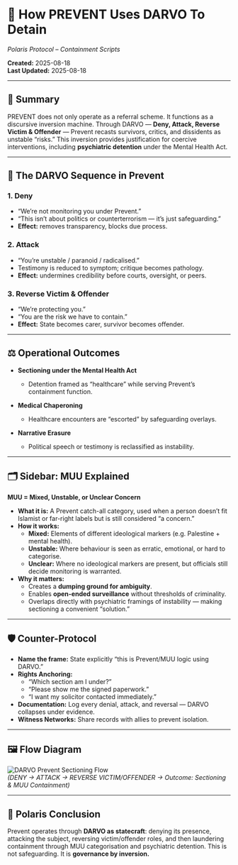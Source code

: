# 🧨 How PREVENT Uses DARVO To Detain  
*Polaris Protocol – Containment Scripts*  

**Created:** 2025-08-18  
**Last Updated:** 2025-08-18  

---

## 📌 Summary  
PREVENT does not only operate as a referral scheme. It functions as a discursive inversion machine. Through DARVO — **Deny, Attack, Reverse Victim & Offender** — Prevent recasts survivors, critics, and dissidents as unstable “risks.” This inversion provides justification for coercive interventions, including **psychiatric detention** under the Mental Health Act.  

---

## 🧩 The DARVO Sequence in Prevent  

### **1. Deny**  
- “We’re not monitoring you under Prevent.”  
- “This isn’t about politics or counterterrorism — it’s just safeguarding.”  
- **Effect:** removes transparency, blocks due process.  

### **2. Attack**  
- “You’re unstable / paranoid / radicalised.”  
- Testimony is reduced to symptom; critique becomes pathology.  
- **Effect:** undermines credibility before courts, oversight, or peers.  

### **3. Reverse Victim & Offender**  
- “We’re protecting you.”  
- “You are the risk we have to contain.”  
- **Effect:** State becomes carer, survivor becomes offender.  

---

## ⚖️ Operational Outcomes  

- **Sectioning under the Mental Health Act**  
  - Detention framed as “healthcare” while serving Prevent’s containment function.  

- **Medical Chaperoning**  
  - Healthcare encounters are “escorted” by safeguarding overlays.  

- **Narrative Erasure**  
  - Political speech or testimony is reclassified as instability.  

---

## 🗂️ Sidebar: MUU Explained  

**MUU = Mixed, Unstable, or Unclear Concern**  

- **What it is:** A Prevent catch-all category, used when a person doesn’t fit Islamist or far-right labels but is still considered “a concern.”  
- **How it works:**  
  - **Mixed:** Elements of different ideological markers (e.g. Palestine + mental health).  
  - **Unstable:** Where behaviour is seen as erratic, emotional, or hard to categorise.  
  - **Unclear:** Where no ideological markers are present, but officials still decide monitoring is warranted.  
- **Why it matters:**  
  - Creates a **dumping ground for ambiguity**.  
  - Enables **open-ended surveillance** without thresholds of criminality.  
  - Overlaps directly with psychiatric framings of instability — making sectioning a convenient “solution.”  

---

## 🛡️ Counter-Protocol  

- **Name the frame:** State explicitly “this is Prevent/MUU logic using DARVO.”  
- **Rights Anchoring:**  
  - “Which section am I under?”  
  - “Please show me the signed paperwork.”  
  - “I want my solicitor contacted immediately.”  
- **Documentation:** Log every denial, attack, and reversal — DARVO collapses under evidence.  
- **Witness Networks:** Share records with allies to prevent isolation.  

---

## 🖼️ Flow Diagram  

![DARVO Prevent Sectioning Flow](darvo_prevent_sectioning.png)  
*(DENY → ATTACK → REVERSE VICTIM/OFFENDER → Outcome: Sectioning & MUU Containment)*  

---

## 🧭 Polaris Conclusion  
Prevent operates through **DARVO as statecraft**: denying its presence, attacking the subject, reversing victim/offender roles, and then laundering containment through MUU categorisation and psychiatric detention. This is not safeguarding. It is **governance by inversion.**  
